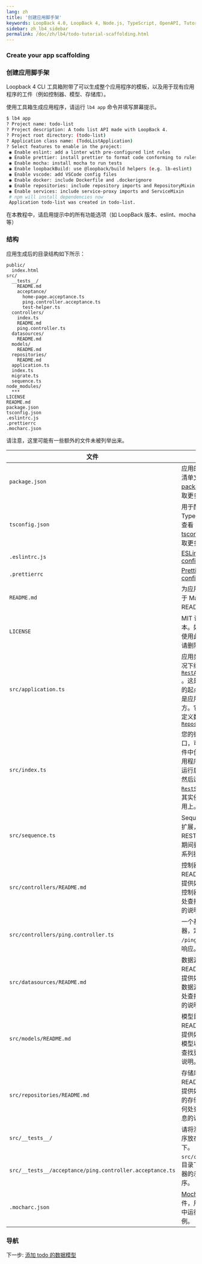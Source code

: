 ```yaml
---
lang: zh
title: '创建应用脚手架'
keywords: LoopBack 4.0, LoopBack 4, Node.js, TypeScript, OpenAPI, Tutorial
sidebar: zh_lb4_sidebar
permalink: /doc/zh/lb4/todo-tutorial-scaffolding.html
---
```


### Create your app scaffolding

### 创建应用脚手架

Loopback 4 CLI 工具箱附带了可以生成整个应用程序的模板，以及用于现有应用程序的工件（例如控制器、模型、存储库）。

使用工具箱生成应用程序，请运行 `lb4 app` 命令并填写屏幕提示。

```sh
$ lb4 app
? Project name: todo-list
? Project description: A todo list API made with LoopBack 4.
? Project root directory: (todo-list)
? Application class name: (TodoListApplication)
? Select features to enable in the project:
 ◉ Enable eslint: add a linter with pre-configured lint rules
 ◉ Enable prettier: install prettier to format code conforming to rules
 ◉ Enable mocha: install mocha to run tests
 ◉ Enable loopbackBuild: use @loopback/build helpers (e.g. lb-eslint)
 ◉ Enable vscode: add VSCode config files
 ◉ Enable docker: include Dockerfile and .dockerignore
 ◉ Enable repositories: include repository imports and RepositoryMixin
 ◉ Enable services: include service-proxy imports and ServiceMixin
 # npm will install dependencies now
 Application todo-list was created in todo-list.
```

在本教程中，请启用提示中的所有功能选项（如 LoopBack 版本、eslint、mocha 等）

### 结构

应用生成后的目录结构如下所示：

```text
public/
  index.html
src/
  __tests__/
    README.md
    acceptance/
      home-page.acceptance.ts
      ping.controller.acceptance.ts
      test-helper.ts
  controllers/
    index.ts
    README.md
    ping.controller.ts
  datasources/
    README.md
  models/
    README.md
  repositories/
    README.md
  application.ts
  index.ts
  migrate.ts
  sequence.ts
node_modules/
  ***
LICENSE
README.md
package.json
tsconfig.json
.eslintrc.js
.prettierrc
.mocharc.json
```

请注意，这里可能有一些额外的文件未被列举出来。

| 文件                                                     | 作用                                                                                                                                                                                                                                                                                                                                                                  |
| -------------------------------------------------------- | ------------------------------------------------------------------------------------------------------------------------------------------------------------------------------------------------------------------------------------------------------------------------------------------------------------------------------------------------------------------------ |
| `package.json`                                           | 应用的 package 清单文件。 查看 [package.json](https://docs.npmjs.com/files/package.json) 获取更多细节。                                                                                                                                                                                                                                                             |
| `tsconfig.json`                                          | 用于配置 TypeScript 项目. 查看 [tsconfig.json](http://www.typescriptlang.org/docs/handbook/tsconfig-json.html) 获取更多细节。                                                                                                                                                                                                                                   |
| `.eslintrc.js`                                           | [ESLint configuration](https://eslint.org/docs/user-guide/configuring)                                                                                                                                                                                                                                                                                                   |
| `.prettierrc`                                            | [Prettier configuration](https://prettier.io/docs/en/configuration.html)                                                                                                                                                                                                                                                                                                 |
| `README.md`                                              | 为应用生成的基于 Markdown 的 README 文件。                                                                                                                                                                                                                                                                                                                |
| `LICENSE`                                                | MIT 许可证的副本。如果您不想使用此许可证，请删除此文件。                                                                                                                                                                                                                                                                              |
| `src/application.ts`                                     | 应用类，默认情况下继承了 [`RestApplication`](https://loopback.io/doc/en/lb4/apidocs.rest.restapplication.html) 。这是应用程序的起点，同时也是应用配置的地方。它还继承了定义数据源的 [`RepositoryMixin`](https://loopback.io/doc/en/lb4/apidocs.repository.repositorymixin.html) |
| `src/index.ts`                                           | 您的微服务的入口，可以在该文件中创建您的应用程序的实例，运行启动程序，然后运行 [`RestServer`](https://loopback.io/doc/en/lb4/apidocs.rest.restserver.html) 并将其实例绑定在应用上。                                                                                                                   |
| `src/sequence.ts`                                        | Sequence 类的扩展，用于定义 REST 请求/响应期间要采取的一系列操作。                                                                                                                                                                                                                                        |
| `src/controllers/README.md`                              | 控制器目录下的 README 文件，提供如何生成新控制器以及在何处查找更多信息的说明。                                                                                                                                                                                                                                                |
| `src/controllers/ping.controller.ts`                     | 一个基本的控制器，定义了 GET `/ping` 的请求和响应。                                                                                                                                                                                                                                                                                                             |
| `src/datasources/README.md`                              | 数据源目录下的 README 文件，提供如何生成新数据源以及在何处查找更多信息的说明。                                                                                                                                                                                                                                               |
| `src/models/README.md`                                   | 模型目录下的 README 文件，提供如何生成新模型以及在何处查找更多信息的说明。                                                                                                                                                                                                                                                         |
| `src/repositories/README.md`                             | 存储库目录下的README文件，提供如何生成新的存储库以及在何处查找更多信息的说明。                                                                                                                                                                                                                                             |
| `src/__tests__/`                                         | 请将测试用例程序放在此文件夹下。                                                                                                                                                                                                                                                                                                                                  |
| `src/__tests__/acceptance/ping.controller.acceptance.ts` | `src/controllers` 目录下 ping 控制器的示例测试程序。                                                                                                                                                                                                                                                                                                     |
| `.mocharc.json`                                          | [Mocha](https://mochajs.org/) 配置文件，用于在应用中运行测试用例。                                                                                                                                                                                                                                                                                        |

### 导航

下一步: [添加 todo 的数据模型](todo-tutorial-model.md)
